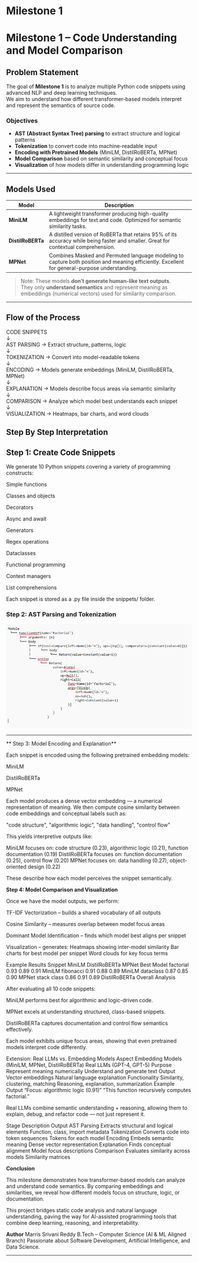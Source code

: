 # Milestone 1 
#  Milestone 1 – Code Understanding and Model Comparison

##  Problem Statement
The goal of **Milestone 1** is to analyze multiple Python code snippets using advanced NLP and deep learning techniques.  
We aim to understand how different transformer-based models interpret and represent the semantics of source code.  

###  Objectives
- **AST (Abstract Syntax Tree) parsing** to extract structure and logical patterns  
- **Tokenization** to convert code into machine-readable input  
- **Encoding with Pretrained Models** (MiniLM, DistilRoBERTa, MPNet)  
- **Model Comparison** based on semantic similarity and conceptual focus  
- **Visualization** of how models differ in understanding programming logic  

---

##  Models Used

| Model | Description |
|--------|--------------|
| **MiniLM** | A lightweight transformer producing high-quality embeddings for text and code. Optimized for semantic similarity tasks. |
| **DistilRoBERTa** | A distilled version of RoBERTa that retains 95% of its accuracy while being faster and smaller. Great for contextual comprehension. |
| **MPNet** | Combines Masked and Permuted language modeling to capture both position and meaning efficiently. Excellent for general-purpose understanding. |

>  Note: These models **don’t generate human-like text outputs**.  
> They only **understand semantics** and represent meaning as embeddings (numerical vectors) used for similarity comparison.

---

##  Flow of the Process

CODE SNIPPETS  
↓  
AST PARSING → Extract structure, patterns, logic  
↓  
TOKENIZATION → Convert into model-readable tokens  
↓  
ENCODING → Models generate embeddings (MiniLM, DistilRoBERTa, MPNet)  
↓  
EXPLANATION → Models describe focus areas via semantic similarity  
↓  
COMPARISON → Analyze which model best understands each snippet  
↓  
VISUALIZATION → Heatmaps, bar charts, and word clouds

## **Step By Step Interpretation**

## **Step 1: Create Code Snippets**

We generate 10 Python snippets covering a variety of programming constructs:

Simple functions

Classes and objects

Decorators

Async and await

Generators

Regex operations

Dataclasses

Functional programming

Context managers

List comprehensions

Each snippet is stored as a .py file inside the snippets/ folder.


###  Step 2: AST Parsing and Tokenization
<p align="center">
  <img src="./tree%20ss.png" alt="AST Tree Visualization" width="600"/>
</p>

---







** Step 3: Model Encoding and Explanation**

Each snippet is encoded using the following pretrained embedding models:

MiniLM

DistilRoBERTa

MPNet

Each model produces a dense vector embedding — a numerical representation of meaning.
We then compute cosine similarity between code embeddings and conceptual labels such as:

"code structure", "algorithmic logic", "data handling", "control flow"

This yields interpretive outputs like:

MiniLM focuses on: code structure (0.23), algorithmic logic (0.21), function documentation (0.19)
DistilRoBERTa focuses on: function documentation (0.25), control flow (0.20)
MPNet focuses on: data handling (0.27), object-oriented design (0.22)


These describe how each model perceives the snippet semantically.

 **Step 4: Model Comparison and Visualization**

Once we have the model outputs, we perform:

TF-IDF Vectorization – builds a shared vocabulary of all outputs

Cosine Similarity – measures overlap between model focus areas

Dominant Model Identification – finds which model best aligns per snippet

Visualization – generates:
 Heatmaps showing inter-model similarity
 Bar charts for best model per snippet
 Word clouds for key focus terms

 Example Results
Snippet	MiniLM	DistilRoBERTa	MPNet	Best Model
factorial	0.93	0.89	0.91	MiniLM
fibonacci	0.91	0.88	0.89	MiniLM
dataclass	0.87	0.85	0.90	MPNet
stack class	0.86	0.91	0.89	DistilRoBERTa
 Overall Analysis

After evaluating all 10 code snippets:

 MiniLM performs best for algorithmic and logic-driven code.

 MPNet excels at understanding structured, class-based snippets.

 DistilRoBERTa captures documentation and control flow semantics effectively.

Each model exhibits unique focus areas, showing that even pretrained models interpret code differently.

 Extension: Real LLMs vs. Embedding Models
Aspect	Embedding Models (MiniLM, MPNet, DistilRoBERTa)	Real LLMs (GPT-4, GPT-5)
Purpose	Represent meaning numerically	Understand and generate text
Output	Vector embeddings	Natural language explanation
Functionality	Similarity, clustering, matching	Reasoning, explanation, summarization
Example Output	“Focus: algorithmic logic (0.91)”	“This function recursively computes factorial.”

Real LLMs combine semantic understanding + reasoning, allowing them to explain, debug, and refactor code — not just represent it.

 
Stage	Description	Output
AST Parsing	Extracts structural and logical elements	Function, class, import metadata
Tokenization	Converts code into token sequences	Tokens for each model
Encoding	Embeds semantic meaning	Dense vector representation
Explanation	Finds conceptual alignment	Model focus descriptions
Comparison	Evaluates similarity across models	Similarity matrices


 **Conclusion**

This milestone demonstrates how transformer-based models can analyze and understand code semantics.
By comparing embeddings and similarities, we reveal how different models focus on structure, logic, or documentation.

This project bridges static code analysis and natural language understanding, paving the way for AI-assisted programming tools that combine deep learning, reasoning, and interpretability.

 **Author**
Marris Srivani Reddy
B.Tech – Computer Science (AI & ML Aligned Branch)
Passionate about Software Development, Artificial Intelligence, and Data Science.

---

